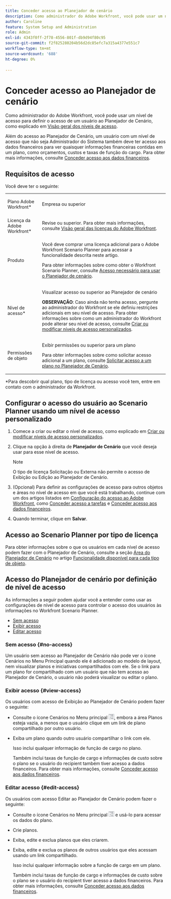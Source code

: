 ```yaml
---
title: Conceder acesso ao Planejador de cenário
description: Como administrador do Adobe Workfront, você pode usar um nível de acesso para definir o acesso de um usuário ao Planejador de Cenário.
author: Caroline
feature: System Setup and Administration
role: Admin
exl-id: 4343f0ff-2f78-4556-801f-db9d94f80c95
source-git-commit: f2f825280204b56d2dc85efc7a315a4377e551c7
workflow-type: tm+mt
source-wordcount: '688'
ht-degree: 0%

---
```


# Conceder acesso ao Planejador de cenário

Como administrador do Adobe Workfront, você pode usar um nível de acesso para definir o acesso de um usuário ao Planejador de Cenário, como explicado em [Visão geral dos níveis de acesso](../../../administration-and-setup/add-users/access-levels-and-object-permissions/access-levels-overview.md).

Além do acesso ao Planejador de Cenário, um usuário com um nível de acesso que não seja Administrador do Sistema também deve ter acesso aos dados financeiros para ver quaisquer informações financeiras contidas em um plano, como orçamentos, custos e taxas de função do cargo. Para obter mais informações, consulte [Conceder acesso aos dados financeiros](../../../administration-and-setup/add-users/configure-and-grant-access/grant-access-financial.md).

## Requisitos de acesso

Você deve ter o seguinte:

<table style="table-layout:auto"> 
 <col> 
 <col> 
 <tbody> 
  <tr> 
   <td role="rowheader"> <p>Plano Adobe Workfront*</p> </td> 
   <td>Empresa ou superior</td> 
  </tr> 
  <tr> 
   <td role="rowheader">Licença da Adobe Workfront*</td> 
   <td> <p>Revise ou superior. Para obter mais informações, consulte <a href="../../../administration-and-setup/add-users/access-levels-and-object-permissions/wf-licenses.md" class="MCXref xref" data-mc-variable-override="">Visão geral das licenças do Adobe Workfront</a>.</p> </td> 
  </tr> 
  <tr> 
   <td role="rowheader">Produto</td> 
   <td> <p>Você deve comprar uma licença adicional para o Adobe Workfront Scenario Planner para acessar a funcionalidade descrita neste artigo.</p> <p>Para obter informações sobre como obter o Workfront Scenario Planner, consulte <a href="../../../scenario-planner/access-needed-to-use-sp.md" class="MCXref xref" data-mc-variable-override="">Acesso necessário para usar o Planejador de cenário</a>. </p> </td> 
  </tr> 
  <tr> 
   <td role="rowheader">Nível de acesso*</td> 
   <td> <p>Visualizar acesso ou superior ao Planejador de cenário</p> <p><b>OBSERVAÇÃO</b>: Caso ainda não tenha acesso, pergunte ao administrador do Workfront se ele definiu restrições adicionais em seu nível de acesso. Para obter informações sobre como um administrador do Workfront pode alterar seu nível de acesso, consulte <a href="../../../administration-and-setup/add-users/configure-and-grant-access/create-modify-access-levels.md" class="MCXref xref" data-mc-variable-override="">Criar ou modificar níveis de acesso personalizados</a>.</p> </td> 
  </tr> 
  <tr data-mc-conditions=""> 
   <td role="rowheader"> <p>Permissões de objeto</p> </td> 
   <td> <p>Exibir permissões ou superior para um plano</p> <p>Para obter informações sobre como solicitar acesso adicional a um plano, consulte <a href="../../../scenario-planner/request-access-to-plan.md" class="MCXref xref" data-mc-variable-override="">Solicitar acesso a um plano no Planejador de Cenário</a>.</p> </td> 
  </tr> 
 </tbody> 
</table>

&#42;Para descobrir qual plano, tipo de licença ou acesso você tem, entre em contato com o administrador da Workfront.

## Configurar o acesso do usuário ao Scenario Planner usando um nível de acesso personalizado

1. Comece a criar ou editar o nível de acesso, como explicado em [Criar ou modificar níveis de acesso personalizados](../../../administration-and-setup/add-users/configure-and-grant-access/create-modify-access-levels.md).
1. Clique na opção à direita de **Planejador de Cenário** que você deseja usar para esse nível de acesso.

   >[!NOTE]
   >
   >O tipo de licença Solicitação ou Externa não permite o acesso de Exibição ou Edição ao Planejador de Cenário.

1. (Opcional) Para definir as configurações de acesso para outros objetos e áreas no nível de acesso em que você está trabalhando, continue com um dos artigos listados em [Configuração do acesso ao Adobe Workfront](../../../administration-and-setup/add-users/configure-and-grant-access/configure-access.md), como [Conceder acesso a tarefas](../../../administration-and-setup/add-users/configure-and-grant-access/grant-access-tasks.md) e [Conceder acesso aos dados financeiros](../../../administration-and-setup/add-users/configure-and-grant-access/grant-access-financial.md).
1. Quando terminar, clique em **Salvar**.

## Acesso ao Scenario Planner por tipo de licença

Para obter informações sobre o que os usuários em cada nível de acesso podem fazer com o Planejador de Cenário, consulte a seção [Área do Planejador de Cenário](../../../administration-and-setup/add-users/access-levels-and-object-permissions/functionality-available-for-each-object-type.md#scenario) no artigo [Funcionalidade disponível para cada tipo de objeto](../../../administration-and-setup/add-users/access-levels-and-object-permissions/functionality-available-for-each-object-type.md).

## Acesso do Planejador de cenário por definição de nível de acesso

As informações a seguir podem ajudar você a entender como usar as configurações de nível de acesso para controlar o acesso dos usuários às informações no Workfront Scenario Planner.

* [Sem acesso](#no-access)
* [Exibir acesso](#view-access)
* [Editar acesso](#edit-access)

### Sem acesso {#no-access}

Um usuário sem acesso ao Planejador de Cenário não pode ver o ícone Cenários no Menu Principal quando ele é adicionado ao modelo de layout, nem visualizar planos e iniciativas compartilhados com ele. Se o link para um plano for compartilhado com um usuário que não tem acesso ao Planejador de Cenário, o usuário não poderá visualizar ou editar o plano.

### Exibir acesso {#view-access}

Os usuários com acesso de Exibição ao Planejador de Cenário podem fazer o seguinte:

* Consulte o ícone Cenários no Menu principal ![](assets/esp-icon-in-main-menu.png), embora a área Planos esteja vazia, a menos que o usuário clique em um link de plano compartilhado por outro usuário.
* Exiba um plano quando outro usuário compartilhar o link com ele.

   Isso inclui qualquer informação de função de cargo no plano.

   Também inclui taxas de função de cargo e informações de custo sobre o plano se o usuário do recipient também tiver acesso a dados financeiros. Para obter mais informações, consulte [Conceder acesso aos dados financeiros](../../../administration-and-setup/add-users/configure-and-grant-access/grant-access-financial.md).

### Editar acesso {#edit-access}

Os usuários com acesso Editar ao Planejador de Cenário podem fazer o seguinte:

* Consulte o ícone Cenários no Menu principal ![](assets/esp-icon-in-main-menu.png) e usá-lo para acessar os dados do plano.
* Crie planos.
* Exiba, edite e exclua planos que eles criarem.
* Exiba, edite e exclua os planos de outros usuários que eles acessam usando um link compartilhado.

   Isso inclui qualquer informação sobre a função de cargo em um plano.

   Também inclui taxas de função de cargo e informações de custo sobre o plano se o usuário do recipient tiver acesso a dados financeiros. Para obter mais informações, consulte [Conceder acesso aos dados financeiros](../../../administration-and-setup/add-users/configure-and-grant-access/grant-access-financial.md).
